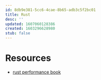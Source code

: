 ```yaml
---
id: 8db9e381-5cc6-4cae-8b65-adb3c5f2bc01
title: Rust
desc: ''
updated: 1607060128386
created: 1603296628980
stub: false
---
```



# Resources
- [rust performance book](https://nnethercote.github.io/perf-book/)
